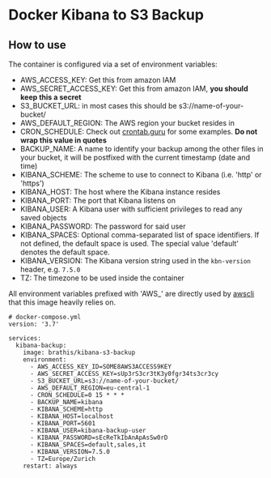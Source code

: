 # Docker Kibana to S3 Backup

## How to use
The container is configured via a set of environment variables:
- AWS_ACCESS_KEY: Get this from amazon IAM
- AWS_SECRET_ACCESS_KEY: Get this from amazon IAM, **you should keep this a secret**
- S3_BUCKET_URL: in most cases this should be s3://name-of-your-bucket/
- AWS_DEFAULT_REGION: The AWS region your bucket resides in
- CRON_SCHEDULE: Check out [crontab.guru](https://crontab.guru/) for some examples. **Do not wrap this value in quotes**
- BACKUP_NAME: A name to identify your backup among the other files in your bucket, it will be postfixed with the current timestamp (date and time)
- KIBANA_SCHEME: The scheme to use to connect to Kibana (i.e. 'http' or 'https')
- KIBANA_HOST: The host where the Kibana instance resides
- KIBANA_PORT: The port that Kibana listens on
- KIBANA_USER: A Kibana user with sufficient privileges to read any saved objects
- KIBANA_PASSWORD: The password for said user
- KIBANA_SPACES: Optional comma-separated list of space identifiers. If not defined, the default space is used. The special value 'default' denotes the default space.
- KIBANA_VERSION: The Kibana version string used in the `kbn-version` header, e.g. `7.5.0`
- TZ: The timezone to be used inside the container

All environment variables prefixed with 'AWS_' are directly used by [awscli](https://aws.amazon.com/cli/) that this image heavily relies on.

```
# docker-compose.yml
version: '3.7'

services:
  kibana-backup:
    image: brathis/kibana-s3-backup
    environment:
      - AWS_ACCESS_KEY_ID=SOME8AWS3ACCESS9KEY
      - AWS_SECRET_ACCESS_KEY=sUp3rS3cr3tK3y0fgr34ts3cr3cy
      - S3_BUCKET_URL=s3://name-of-your-bucket/
      - AWS_DEFAULT_REGION=eu-central-1
      - CRON_SCHEDULE=0 15 * * *
      - BACKUP_NAME=kibana
      - KIBANA_SCHEME=http
      - KIBANA_HOST=localhost
      - KIBANA_PORT=5601
      - KIBANA_USER=kibana-backup-user
      - KIBANA_PASSWORD=sEcReTkIbAnApAsSw0rD
      - KIBANA_SPACES=default,sales,it
      - KIBANA_VERSION=7.5.0
      - TZ=Europe/Zurich
    restart: always
```
